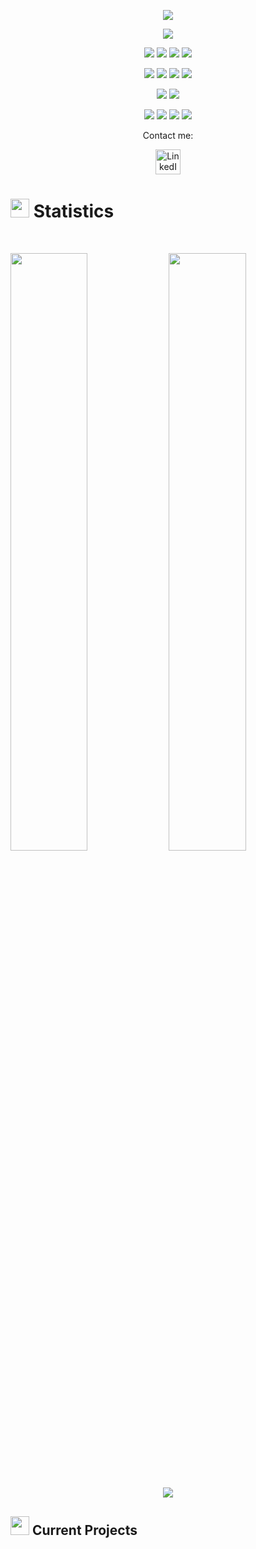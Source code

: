 <p align="center">
<a href="https://github.com/DenverCoder1/readme-typing-svg"><img src="https://readme-typing-svg.herokuapp.com?lines=Salut+toi+je+suis+Modeste+Lorene;une+vraie+passionnee+de+la+programmation;specialise+dans+le+developpement;WEB+et+Mobile.;&center=true&width=800&height=60"></a>
</p>

<p>
<div align="center" target="_blank">
  <img src="https://img.shields.io/github/followers/lorie-lorene?style=social">
</div>
</p>

<p>
<div align="center">
  <img src="https://img.shields.io/badge/JavaScript-000000.svg?style=for-the-badge&logo=javascript&logoColor=F7E017">
  <img src="https://img.shields.io/badge/HTML5-F26624.svg?style=for-the-badge&logo=html5&logoColor=white">
  <img src="https://img.shields.io/badge/CSS-2465F1.svg?style=for-the-badge&logo=CSS3&logoColor=white">
  <img src="https://img.shields.io/badge/Python-3670A0?style=for-the-badge&logo=python&logoColor=ffdd54">
</div>
</p>

<p>
<div align="center">
  <img src="https://img.shields.io/badge/C-00599C?style=for-the-badge&logo=c&logoColor=white">
  <img src="https://img.shields.io/badge/Django-%23092E20.svg?style=for-the-badge&logo=django&logoColor=white">
  <img src="https://img.shields.io/badge/Node.js-339933?style=for-the-badge&logo=node.js&logoColor=white">
  <img src="https://img.shields.io/badge/React-61DAFB?style=for-the-badge&logo=react&logoColor=white">
</div>
</p>

<p>
<div align="center">
  <img src="https://img.shields.io/badge/PostgreSQL-336791?style=for-the-badge&logo=postgresql&logoColor=white">
  <img src="https://img.shields.io/badge/GitHub-%23121011.svg?style=for-the-badge&logo=github&logoColor=white">
</div>
</p>

<p>
<div align="center">
   <img src="https://img.shields.io/badge/Git-%23F05033.svg?style=for-the-badge&logo=git&logoColor=white">
   <img src="https://img.shields.io/badge/Visual%20Studio%20Code-0078d7.svg?style=for-the-badge&logo=visual-studio-code&logoColor=white">
   <img src="https://img.shields.io/badge/Trello-%23026AA7.svg?style=for-the-badge&logo=Trello&logoColor=white">
   <img src="https://img.shields.io/badge/Linux-FCC624?style=for-the-badge&logo=linux&logoColor=black">
</div>
</p>

<p align="center">Contact me:</p>
<p>
<div align="center">
	<a href="https://linkedin.com/in/MODESTE-LORENE-NIKOUM5113b8262" rel="nofollow">
	 	<img alt=" LinkedIn" width="40px" src="https://upload.wikimedia.org/wikipedia/commons/thumb/8/81/LinkedIn_icon.svg/2048px-LinkedIn_icon.svg.png" style="max-width: 100%;">
	</a>
</div>
</p>

# <img src="https://media4.giphy.com/media/MIGbtLZoVjbl0bYbAd/giphy.gif?cid=ecf05e472t2h0i8d7dcjaoau9iqtchhr899hxmpxzzgc7lyw&rid=giphy.gif" width="30"> Statistics

<br/>
<p align="left">
    <img width="49.5%" src="https://github-readme-stats.vercel.app/api?username=lorie-lorene&show_icons=true&include_all_commits=true&theme=radical&hide_border=true">
    <img width="49.5%" src="https://github-readme-streak-stats.herokuapp.com/?user=lorie-lorene&theme=radical&hide_border=true">		  
</p>
<br>

<!-- [![lorie-lorene Activity Graph](https://activity-graph.herokuapp.com/graph?username=lorie-lorene&custom_title=Torrin's%20Contribution%20Graph&theme=radical&bg_color=282828&hide_border=true&line=d1a01f&point=c58545)] -->



<p align="center"><img src="https://profile-counter.glitch.me/{lorie-lorene}/count.svg"></p>

## <img src="https://media1.giphy.com/media/Q8PQ1KuarrYucCMVTJ/giphy.gif?cid=ecf05e47odgm8bs8cmb8cf1ijmfzqaeeu9fzmx6nbcv06ky2&rid=giphy.gif" width="30"> Current Projects
